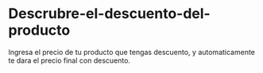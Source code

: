 # Descrubre-el-descuento-del-producto
Ingresa el precio de tu producto que tengas descuento, y automaticamente te dara el precio final con descuento.
